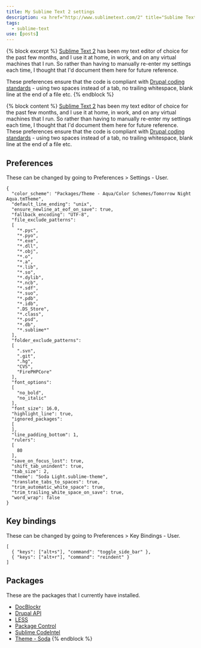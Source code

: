 ```yaml
---
title: My Sublime Text 2 settings
description: <a href="http://www.sublimetext.com/2" title="Sublime Text 2">Sublime Text 2</a> has been my text editor of choice for the past few months, and I use it at home, in work, and on any virtual machines that I run. So rather than having to manually re-enter my settings each time, I thought that I'd document them here for future reference.
tags:
  - sublime-text
use: [posts]
---
```

{% block excerpt %}
[Sublime Text 2](http://www.sublimetext.com/2) has been my text editor of choice for the past few months, and I use it at home, in work, and on any virtual machines that I run. So rather than having to manually re-enter my settings each time, I thought that I'd document them here for future reference.

These preferences ensure that the code is compliant with [Drupal coding standards](http://drupal.org/coding-standards "Drupal coding standards on Drupal.org") - using two spaces instead of a tab, no trailing whitespace, blank line at the end of a file etc.
{% endblock %}

{% block content %}
[Sublime Text 2](http://www.sublimetext.com/2) has been my text editor of choice for the past few months, and I use it at home, in work, and on any virtual machines that I run. So rather than having to manually re-enter my settings each time, I thought that I'd document them here for future reference. These preferences ensure that the code is compliant with [Drupal coding standards](http://drupal.org/coding-standards "Drupal coding standards on Drupal.org") - using two spaces instead of a tab, no trailing whitespace, blank line at the end of a file etc.

## Preferences

These can be changed by going to Preferences > Settings - User.

```language-json
{
  "color_scheme": "Packages/Theme - Aqua/Color Schemes/Tomorrow Night Aqua.tmTheme",
  "default_line_ending": "unix",
  "ensure_newline_at_eof_on_save": true,
  "fallback_encoding": "UTF-8",
  "file_exclude_patterns":
  [
    "*.pyc",
    "*.pyo",
    "*.exe",
    "*.dll",
    "*.obj",
    "*.o",
    "*.a",
    "*.lib",
    "*.so",
    "*.dylib",
    "*.ncb",
    "*.sdf",
    "*.suo",
    "*.pdb",
    "*.idb",
    ".DS_Store",
    "*.class",
    "*.psd",
    "*.db",
    "*.sublime*"
  ],
  "folder_exclude_patterns":
  [
    ".svn",
    ".git",
    ".hg",
    "CVS",
    "FirePHPCore"
  ],
  "font_options":
  [
    "no_bold",
    "no_italic"
  ],
  "font_size": 16.0,
  "highlight_line": true,
  "ignored_packages":
  [
  ],
  "line_padding_bottom": 1,
  "rulers":
  [
    80
  ],
  "save_on_focus_lost": true,
  "shift_tab_unindent": true,
  "tab_size": 2,
  "theme": "Soda Light.sublime-theme",
  "translate_tabs_to_spaces": true,
  "trim_automatic_white_space": true,
  "trim_trailing_white_space_on_save": true,
  "word_wrap": false
}
```

## Key bindings

These can be changed by going to Preferences > Key Bindings - User.

```language-json
[
  { "keys": ["alt+s"], "command": "toggle_side_bar" },
  { "keys": ["alt+r"], "command": "reindent" }
]
```

## Packages

These are the packages that I currently have installed.

* [DocBlockr](https://github.com/spadgos/sublime-jsdocs "DocBlockr on GitHub")
* [Drupal API](https://github.com/BrianGilbert/Sublime-Text-2-Goto-Drupal-API)
* [LESS](https://github.com/danro/LESS-sublime)
* [Package Control](http://wbond.net/sublime_packages/package_control)
* [Sublime CodeIntel](http://github.com/Kronuz/SublimeCodeIntel)
* [Theme - Soda](https://github.com/buymeasoda/soda-theme)
{% endblock %}
